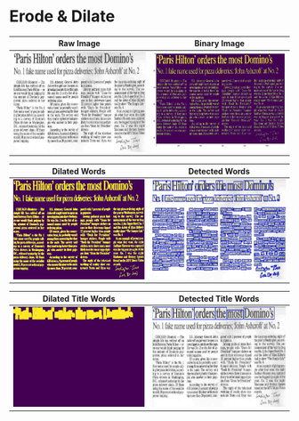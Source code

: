 # Erode & Dilate

Raw Image | Binary Image
:---: | :---:
<img src="news.jpg"  width="300" height="180" /> | <img src="ex2_2_binary.png"  width="300" height="180" />

Dilated Words | Detected Words
:---: | :---:
<img src="ex2_2_all_words_dilated_1.png"  width="300" height="180" /> | <img src="ex2_2_all_words_boxes_1.png"  width="300" height="180" />

Dilated Title Words | Detected Title Words
:---: | :---:
<img src="ex2_2_title_dilated_1.png"  width="300" height="180" /> | <img src="ex2_2_title_boxes_1.png"  width="300" height="180" />
